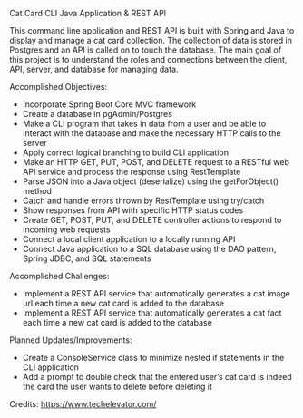 Cat Card CLI Java Application & REST API

This command line application and REST API is built with Spring and Java to display and manage a cat card collection. The collection of data is stored in Postgres and an API is called on to touch the database. The main goal of this project is to understand the roles and connections between the client, API, server, and database for managing data.

Accomplished Objectives:

- Incorporate Spring Boot Core MVC framework
- Create a database in pgAdmin/Postgres
- Make a CLI program that takes in data from a user and be able to interact with the database and make the necessary HTTP calls to the server
- Apply correct logical branching to build CLI application 
- Make an HTTP GET, PUT, POST, and DELETE request to a RESTful web API service and process the response using RestTemplate
- Parse JSON into a Java object (deserialize) using the getForObject() method 
- Catch and handle errors thrown by RestTemplate using try/catch
- Show responses from API with specific HTTP status codes
- Create GET, POST, PUT, and DELETE controller actions to respond to incoming web requests 
- Connect a local client application to a locally running API
- Connect Java application to a SQL database using the DAO pattern, Spring JDBC, and SQL statements

Accomplished Challenges:

- Implement a REST API service that automatically generates a cat image url each time a new cat card is added to the database
- Implement a REST API service that automatically generates a cat fact each time a new cat card is added to the database

Planned Updates/Improvements:

- Create a ConsoleService class to minimize nested if statements in the CLI application
- Add a prompt to double check that the entered user’s cat card is indeed the card the user wants to delete before deleting it

Credits: https://www.techelevator.com/
